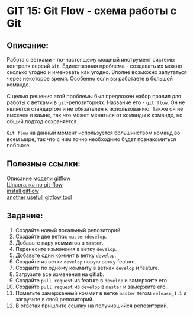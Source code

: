 # GIT 15: Git Flow - схема работы с Git

## Описание:

Работа с ветками - по-настоящему мощный инструмент системы контроля версий `Git`. Единственная проблема - создавать их можно сколько угодно и именовать как угодно. Вполне возможно запутаться через некоторое время. Особенно если вы работаете в большой команде.

С целью решения этой проблемы был предложен набор правил для работы с ветками в `git`-репозиториях. Название его - `git flow`. Он не является стандартом и не обязателен к использованию. Также он не высечен в камне, так что может меняться от команды к команде, но общий подход сохраняется.

`Git flow` на данный момент используется большинством команд во всем мире, так что с ним точно необходимо будет познакомиться поближе.

## Полезные ссылки:

[Описание модели gitflow](/GIT15/Удачная_модель_ветвления_для_Git.html)  
[Шпаргалка по git-flow](/GIT15/Шпаргалка_по_git-flow.html)  
[install gitflow](/GIT15/install_gitflow_windows.md)  
[another usefull gitflow tool](/GIT15/SourceTreeSetup-3.3.8.exe)

## Задание:

1. Создайте новый локальный репозиторий.
1. Создайте две ветки: `master`/`develop`.
1. Добавьте пару коммитов в `master`.
1. Перенесите изменения в ветку `develop`.
1. Добавьте один коммит в ветку `develop`.
1. Создайте из ветки `develop` новую ветку feature.
1. Создайте по одному коммиту в ветках `develop` и feature.
1. Загрузите все изменения на gitlab.
1. Создайте `pull request` из feature в `develop` и замержите его.
1. Создайте `pull request` из `develop` в `master` и замержите его.
1. Пометьте замерженный коммит в ветке `master` тегом `release_1.1` и загрузите в свой репозиторий.
1. В ответах пришлите ссылку на получившийся репозиторий.
